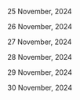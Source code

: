 25 November, 2024

26 November, 2024

27 November, 2024

28 November, 2024

29 November, 2024

30 November, 2024